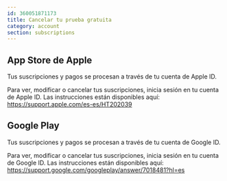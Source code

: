 ```yaml
---
id: 360051871173
title: Cancelar tu prueba gratuita
category: account
section: subscriptions
---
```


## App Store de Apple

Tus suscripciones y pagos se procesan a través de tu cuenta de Apple ID.

Para ver, modificar o cancelar tus suscripciones, inicia sesión en tu cuenta de Apple ID. Las instrucciones están disponibles aquí: <https://support.apple.com/es-es/HT202039>

## Google Play

Tus suscripciones y pagos se procesan a través de tu cuenta de Google ID.

Para ver, modificar o cancelar tus suscripciones, inicia sesión en tu cuenta de Google ID. Las instrucciones están disponibles aquí: <https://support.google.com/googleplay/answer/7018481?hl=es>